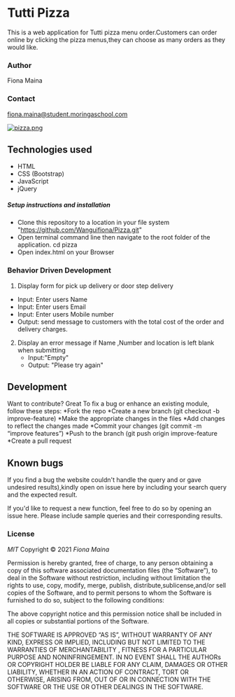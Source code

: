 #  Tutti Pizza

This is a web application for Tutti pizza menu order.Customers can order online by clicking the pizza menus,they can choose as many orders as they would like.

### Author

Fiona Maina

### Contact

fiona.maina@student.moringaschool.com


[![pizza.png](https://i.postimg.cc/TwNCPPgq/Whats-App-Image-2021-11-08-at-11-05-50-PM.jpg)](https://postimg.cc/S28WTkZJ)



## Technologies used

* HTML
* CSS (Bootstrap)
* JavaScript
* jQuery

##### Setup instructions and installation

* Clone this repository to a location in your file system  "https://github.com/Wanguifiona/Pizza.git"
* Open terminal command line then navigate to the root folder of the application. cd pizza
* Open index.html on your Browser

### Behavior Driven Development


1. Display form for pick up delivery or door step delivery
  * Input: Enter users Name
  * Input: Enter users Email  
  * Input: Enter users Mobile number
  * Output: send message to customers with the total cost of the order and delivery charges.
2. Display an error message if Name ,Number and location is left blank when  submitting
   * Input:"Empty"
   * Output: "Please try again"

## Development

Want to contribute? Great
To fix a bug or enhance an existing module, follow these steps:
*Fork the repo
*Create a new branch (git checkout -b improve-feature)
*Make the appropriate changes in the files
*Add changes to reflect the changes made
*Commit your changes (git commit -m “improve features”)
*Push to the branch (git push origin improve-feature
*Create a pull request

## Known bugs

If you find a bug the website couldn't handle the query and or gave undesired results),kindly open on issue here by including your search query and the expected result.

If you'd like to request a new function, feel free to do so by opening an issue here. Please include sample queries and their corresponding results.

### License

*MIT*
Copyright © 2021 *Fiona Maina*

Permission is hereby granted, free of charge, to any person obtaining a copy of this software associated documentation files (the “Software”), to deal in the Software without restriction, including without limitation the rights to use, copy, modify, merge, publish, distribute,sublicense,and/or sell copies of the Software, and to permit persons to whom the Software is furnished to do so, subject to the following conditions:

The above copyright notice and this permission notice shall be included in all copies or substantial portions of the Software.

THE SOFTWARE IS APPROVED “AS IS”, WITHOUT WARRANTY OF ANY KIND, EXPRESS OR IMPLIED, INCLUDING BUT NOT LIMITED TO THE WARRANTIES OF MERCHANTABILITY , FITNESS FOR A PARTICULAR PURPOSE AND NONINFRINGEMENT. IN NO EVENT SHALL THE AUTHORs OR COPYRIGHT HOLDER BE LIABLE FOR ANY CLAIM, DAMAGES OR OTHER LIABILITY, WHETHER IN AN ACTION OF CONTRACT, TORT OR OTHERWISE, ARISING FROM, OUT OF OR IN CONNECTION WITH THE SOFTWARE OR THE USE OR OTHER DEALINGS IN THE SOFTWARE.
